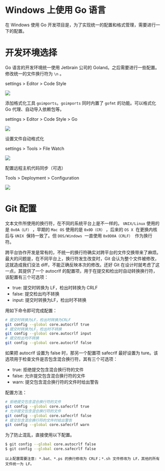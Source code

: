 # Windows 上使用 Go 语言


在 Windows 使用 Go 开发项目是，为了实现统一的配置和格式管理，需要进行一下的配置。
# 开发环境选择
Go 语言的开发环境统一使用 Jetbrain 公司的 Goland。之后需要进行一些配置。
修改统一的文件换行符为 `\n` 。

settings > Editor > Code Style

![](https://raw.githubusercontent.com/xingyys/myblog/main/posts/images/20201030110653.png)

添加格式化工具 `goimports`。`goimports` 同时内置了 `gofmt` 的功能。可以格式化 Go 代理、自动导入依赖包等。

settings > Editor > Code Style > Go

![](https://raw.githubusercontent.com/xingyys/myblog/main/posts/images/20201030110801.png)

设置文件自动格式化

settings > Tools > File Watch

![](https://raw.githubusercontent.com/xingyys/myblog/main/posts/images/20201030110855.png)

配置远程主机代码同步（可选）

Tools > Deployment > Configuration

![](https://raw.githubusercontent.com/xingyys/myblog/main/posts/images/20201030110938.png)
# Git 配置
文本文件所使用的换行符，在不同的系统平台上是不一样的。 `UNIX/Linux` 使用的是 `0x0A（LF）` ，早期的 `Mac OS` 使用的是 `0x0D（CR）` ，后来的 `OS X`  在更换内核后与 `UNIX`  保持一致了。但 `DOS/Windows`  一直使用 `0x0D0A（CRLF）`  作为换行符。


跨平台协作开发是常有的，不统一的换行符确实对跨平台的文件交换带来了麻烦。最大的问题是，在不同平台上，换行符发生改变时，Git 会认为整个文件被修改，这就造成我们没法 diff，不能正确反映本次的修改。还好 Git 在设计时就考虑了这一点，其提供了一个 autocrlf 的配置项，用于在提交和检出时自动转换换行符，该配置有三个可选项：

- true: 提交时转换为 LF，检出时转换为 CRLF
- false: 提交检出均不转换
- input: 提交时转换为LF，检出时不转换



用如下命令即可完成配置：
```bash
# 提交时转换为LF，检出时转换为CRLF
git config --global core.autocrlf true
# 提交时转换为LF，检出时不转换
git config --global core.autocrlf input
# 提交检出均不转换
git config --global core.autocrlf false
```
如果把 autocrlf 设置为 false 时，那另一个配置项 safecrlf 最好设置为 ture。该选项用于检查文件是否包含混合换行符，其有三个可选项：

- true: 拒绝提交包含混合换行符的文件
- false: 允许提交包含混合换行符的文件
- warn: 提交包含混合换行符的文件时给出警告



配置方法：
```bash
# 拒绝提交包含混合换行符的文件
git config --global core.safecrlf true
# 允许提交包含混合换行符的文件
git config --global core.safecrlf false
# 提交包含混合换行符的文件时给出警告
git config --global core.safecrlf warn
```
为了防止混乱，直接使用以下配置。
```bash
$ git config --global core.autocrlf false
$ git config --global core.safecrlf false
```
`以上配置需要注意: *.bat、*.ps 的换行修改为 CRLF；*.sh 文件修改为 LF，其他的所有文件统一为 LF。` 


